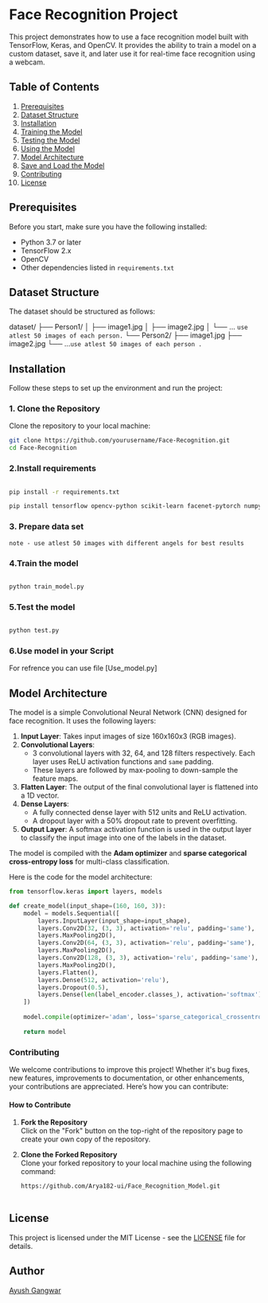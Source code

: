 # Face Recognition Project

This project demonstrates how to use a face recognition model built with TensorFlow, Keras, and OpenCV. It provides the ability to train a model on a custom dataset, save it, and later use it for real-time face recognition using a webcam.

## Table of Contents
1. [Prerequisites](#prerequisites)
2. [Dataset Structure](#dataset-structure)
3. [Installation](#installation)
4. [Training the Model](#training-the-model)
5. [Testing the Model](#testing-the-model)
6. [Using the Model](#using-the-model)
7. [Model Architecture](#model-architecture)
8. [Save and Load the Model](#save-and-load-the-model)
9. [Contributing](#contributing)
10. [License](#license)

## Prerequisites

Before you start, make sure you have the following installed:

- Python 3.7 or later
- TensorFlow 2.x
- OpenCV
- Other dependencies listed in `requirements.txt`

## Dataset Structure

The dataset should be structured as follows: 

dataset/
├── Person1/
│   ├── image1.jpg
│   ├── image2.jpg
│   └── ... `use atlest 50 images of each person.`
└── Person2/
    ├── image1.jpg
    ├── image2.jpg
    └── ...`use atlest 50 images of each person .`

## Installation

Follow these steps to set up the environment and run the project:

### 1. Clone the Repository

Clone the repository to your local machine:

```bash
git clone https://github.com/yourusername/Face-Recognition.git
cd Face-Recognition
```
### 2.Install requirements
```bash

pip install -r requirements.txt

pip install tensorflow opencv-python scikit-learn facenet-pytorch numpy

```

### 3. Prepare data set 

``` note - use atlest 50 images with different angels for best results ```

### 4.Train the model 

``` bash 

python train_model.py


```

### 5.Test the model 

```bash 

python test.py

```

### 6.Use model in your Script 

For refrence you can use file [Use_model.py]



## **Model Architecture**

The model is a simple Convolutional Neural Network (CNN) designed for face recognition. It uses the following layers:

1. **Input Layer**: Takes input images of size 160x160x3 (RGB images).
2. **Convolutional Layers**: 
   - 3 convolutional layers with 32, 64, and 128 filters respectively. Each layer uses ReLU activation functions and `same` padding.
   - These layers are followed by max-pooling to down-sample the feature maps.
3. **Flatten Layer**: The output of the final convolutional layer is flattened into a 1D vector.
4. **Dense Layers**:
   - A fully connected dense layer with 512 units and ReLU activation.
   - A dropout layer with a 50% dropout rate to prevent overfitting.
5. **Output Layer**: A softmax activation function is used in the output layer to classify the input image into one of the labels in the dataset.

The model is compiled with the **Adam optimizer** and **sparse categorical cross-entropy loss** for multi-class classification.

Here is the code for the model architecture:

```python
from tensorflow.keras import layers, models

def create_model(input_shape=(160, 160, 3)):
    model = models.Sequential([
        layers.InputLayer(input_shape=input_shape),
        layers.Conv2D(32, (3, 3), activation='relu', padding='same'),
        layers.MaxPooling2D(),
        layers.Conv2D(64, (3, 3), activation='relu', padding='same'),
        layers.MaxPooling2D(),
        layers.Conv2D(128, (3, 3), activation='relu', padding='same'),
        layers.MaxPooling2D(),
        layers.Flatten(),
        layers.Dense(512, activation='relu'),
        layers.Dropout(0.5),
        layers.Dense(len(label_encoder.classes_), activation='softmax')
    ])
    
    model.compile(optimizer='adam', loss='sparse_categorical_crossentropy', metrics=['accuracy'])
    
    return model
```

### **Contributing**

We welcome contributions to improve this project! Whether it's bug fixes, new features, improvements to documentation, or other enhancements, your contributions are appreciated. Here’s how you can contribute:

#### How to Contribute

1. **Fork the Repository**  
   Click on the "Fork" button on the top-right of the repository page to create your own copy of the repository.

2. **Clone the Forked Repository**  
   Clone your forked repository to your local machine using the following command:

   ```bash
   https://github.com/Arya182-ui/Face_Recognition_Model.git
  


## License

This project is licensed under the MIT License - see the [LICENSE](LICENSE.md) file for details.

## Author

[Ayush Gangwar](https://github.com/Arya182-ui)

